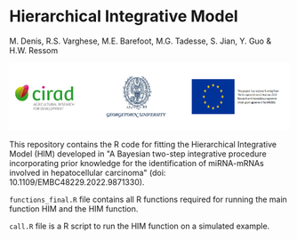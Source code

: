 # Hierarchical Integrative Model 

M. Denis, R.S. Varghese, M.E. Barefoot, M.G. Tadesse, S. Jian, Y. Guo & H.W. Ressom

![](logo.png)

This repository contains the R code for fitting the Hierarchical Integrative Model (HIM) developed in "A Bayesian two-step integrative procedure incorporating prior
knowledge for the identification of miRNA-mRNAs involved in hepatocellular carcinoma" (doi: 10.1109/EMBC48229.2022.9871330).

`functions_final.R` file contains all R functions required for running the main function HIM and the HIM function. 

`call.R` file is a R script to run the HIM function on a simulated example.
